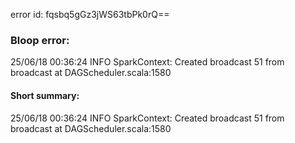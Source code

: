 error id: fqsbq5gGz3jWS63tbPk0rQ==
### Bloop error:

25/06/18 00:36:24 INFO SparkContext: Created broadcast 51 from broadcast at DAGScheduler.scala:1580
#### Short summary: 

25/06/18 00:36:24 INFO SparkContext: Created broadcast 51 from broadcast at DAGScheduler.scala:1580